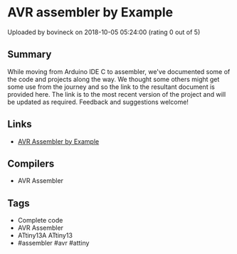 # AVR assembler by Example

Uploaded by bovineck on 2018-10-05 05:24:00 (rating 0 out of 5)

## Summary

While moving from Arduino IDE C to assembler, we've documented some of the code and projects along the way. We thought some others might get some use from the journey and so the link to the resultant document is provided here. The link is to the most recent version of the project and will be updated as required. Feedback and suggestions welcome!

## Links

- [AVR Assembler by Example](https://drive.google.com/open?id=1MTGdW4_ZHMaIDW7nqQ_V67ZJxyJTDc1U)

## Compilers

- AVR Assembler

## Tags

- Complete code
- AVR Assembler
- ATtiny13A ATtiny13
- #assembler #avr #attiny
